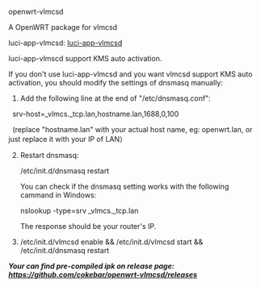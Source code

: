 openwrt-vlmcsd

A OpenWRT package for vlmcsd


luci-app-vlmcsd: [luci-app-vlmcsd](https://github.com/cokebar/luci-app-vlmcsd "")

luci-app-vlmscd support KMS auto activation.

If you don't use luci-app-vlmcsd and you want vlmcsd support KMS auto activation, you should modify the settings of dnsmasq manually:

1. Add the following line at the end of "/etc/dnsmasq.conf":

   srv-host=_vlmcs._tcp.lan,hostname.lan,1688,0,100
   
   (replace "hostname.lan" with your actual host name, eg: openwrt.lan, or just replace it with your IP of LAN）

2. Restart dnsmasq:

   /etc/init.d/dnsmasq restart

   You can check if the dnsmasq setting works with the following cammand in Windows:
   
   nslookup -type=srv _vlmcs._tcp.lan
   
   The response should be your router's IP.

3. /etc/init.d/vlmcsd enable && /etc/init.d/vlmcsd start && /etc/init.d/dnsmasq restart

***Your can find pre-compiled ipk on release page: https://github.com/cokebar/openwrt-vlmcsd/releases***
